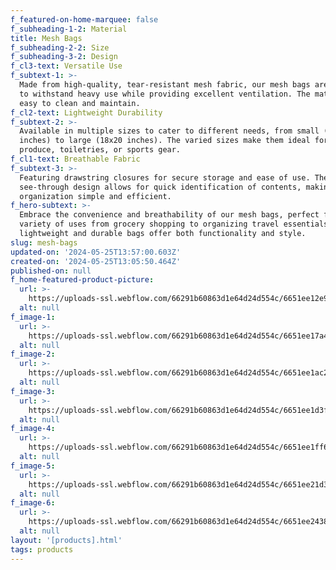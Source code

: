 ```yaml
---
f_featured-on-home-marquee: false
f_subheading-1-2: Material
title: Mesh Bags
f_subheading-2-2: Size
f_subheading-3-2: Design
f_cl3-text: Versatile Use
f_subtext-1: >-
  Made from high-quality, tear-resistant mesh fabric, our mesh bags are designed
  to withstand heavy use while providing excellent ventilation. The material is
  easy to clean and maintain.
f_cl2-text: Lightweight Durability
f_subtext-2: >-
  Available in multiple sizes to cater to different needs, from small (8x10
  inches) to large (18x20 inches). The varied sizes make them ideal for storing
  produce, toiletries, or sports gear.
f_cl1-text: Breathable Fabric
f_subtext-3: >-
  Featuring drawstring closures for secure storage and ease of use. The
  see-through design allows for quick identification of contents, making
  organization simple and efficient.
f_hero-subtext: >-
  Embrace the convenience and breathability of our mesh bags, perfect for a
  variety of uses from grocery shopping to organizing travel essentials. These
  lightweight and durable bags offer both functionality and style.
slug: mesh-bags
updated-on: '2024-05-25T13:57:00.603Z'
created-on: '2024-05-25T13:05:50.464Z'
published-on: null
f_home-featured-product-picture:
  url: >-
    https://uploads-ssl.webflow.com/66291b60863d1e64d24d554c/6651ee12e94083a9314e391e_1_9e3f3a2c-e6d1-4a36-a6e1-c4db6bc1cc87.png
  alt: null
f_image-1:
  url: >-
    https://uploads-ssl.webflow.com/66291b60863d1e64d24d554c/6651ee17a4cbae2836380c12_1_82fbd799-0cc5-4534-b16d-ba2eb14a7c5c.jpg
  alt: null
f_image-2:
  url: >-
    https://uploads-ssl.webflow.com/66291b60863d1e64d24d554c/6651ee1ac28177ffaaa53b9e_1_2548cfe6-dd90-4eeb-a992-f87cf82b532d.png
  alt: null
f_image-3:
  url: >-
    https://uploads-ssl.webflow.com/66291b60863d1e64d24d554c/6651ee1d3f9a235b36996ef6_1_11505fdc-fb05-40a5-835b-b6d87cb6ccf7.png
  alt: null
f_image-4:
  url: >-
    https://uploads-ssl.webflow.com/66291b60863d1e64d24d554c/6651ee1ff603589a4832a016_2_5efdf882-70f6-460b-848c-eb1a2d759c54.png
  alt: null
f_image-5:
  url: >-
    https://uploads-ssl.webflow.com/66291b60863d1e64d24d554c/6651ee21d31644ee8aa23b35_2_8fcf16a7-5eca-4306-b4d2-b5a6023128f8.jpg
  alt: null
f_image-6:
  url: >-
    https://uploads-ssl.webflow.com/66291b60863d1e64d24d554c/6651ee243882a5d4ac704e51_2_af7a7350-a67e-4792-903b-73eede2a1982.png
  alt: null
layout: '[products].html'
tags: products
---
```



